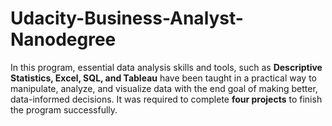 # Udacity-Business-Analyst-Nanodegree

In this program, essential data analysis skills and tools, such as **Descriptive Statistics, Excel, SQL, and Tableau** have been taught in a practical way to manipulate, analyze, and visualize data with the end goal of making better, data-informed decisions. It was required to complete **four projects** to finish the program successfully.  
